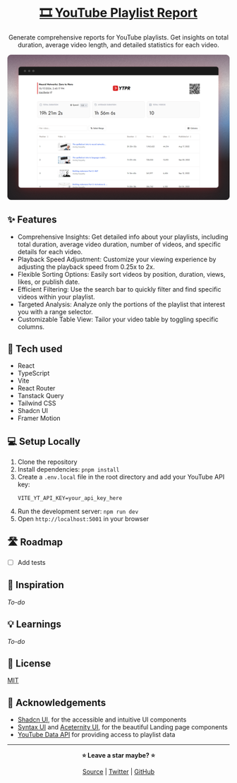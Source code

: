 <div align="center">

# [🎞 YouTube Playlist Report](https://ytpr.netlify.app)

Generate comprehensive reports for YouTube playlists. Get insights on total duration, average video length, and detailed statistics for each video.

![desktop screenshot](./public/preview.png)

</div>

## ✨ Features

- Comprehensive Insights: Get detailed info about your playlists, including total duration, average video duration, number of videos, and specific details for each video.
- Playback Speed Adjustment: Customize your viewing experience by adjusting the playback speed from 0.25x to 2x.
- Flexible Sorting Options: Easily sort videos by position, duration, views, likes, or publish date.
- Efficient Filtering: Use the search bar to quickly filter and find specific videos within your playlist.
- Targeted Analysis: Analyze only the portions of the playlist that interest you with a range selector.
- Customizable Table View: Tailor your video table by toggling specific columns.

## 🧰 Tech used

- React
- TypeScript
- Vite
- React Router
- Tanstack Query
- Tailwind CSS
- Shadcn UI
- Framer Motion

## 💻 Setup Locally

1. Clone the repository
2. Install dependencies: `pnpm install`
3. Create a `.env.local` file in the root directory and add your YouTube API key:
   ```
   VITE_YT_API_KEY=your_api_key_here
   ```
4. Run the development server: `npm run dev`
5. Open `http://localhost:5001` in your browser

## 🛣 Roadmap

- [ ] Add tests

## 🌈 Inspiration

_To-do_

## 💡 Learnings

_To-do_

## 📜 License

[MIT](https://choosealicense.com/licenses/mit/)

## 💙 Acknowledgements

- [Shadcn UI](https://ui.shadcn.com/), for the accessible and intuitive UI components
- [Syntax UI](https://syntaxui.com/) and [Aceternity UI](https://ui.aceternity.com/), for the beautiful Landing page components
- [YouTube Data API](https://developers.google.com/youtube/v3) for providing access to playlist data

<hr>

<div align="center">

<strong>⭐ Leave a star maybe? ⭐</strong><br>

<a href="https://github.com/buneeIsSlo/yt-playlist-report">Source</a>
| <a href="https://twitter.com/awwbhi2" target="_blank">Twitter</a>
| <a href="https://github.com/buneeIsSlo" target="_blank">GitHub</a>

</div>
